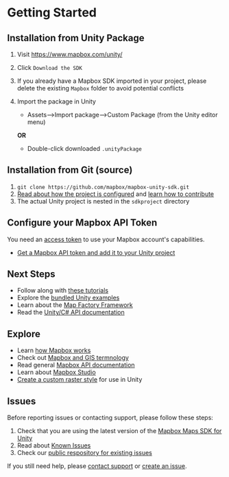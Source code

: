 # Getting Started

## Installation from Unity Package

1. Visit https://www.mapbox.com/unity/

2. Click `Download the SDK`

3. If you already have a Mapbox SDK imported in your project, please delete the existing `Mapbox` folder to avoid potential conflicts

4. Import the package in Unity

   - Assets—>Import package—>Custom Package (from the Unity editor menu) 

    **OR**

   - Double-click downloaded `.unityPackage`

## Installation from Git (source)

1. `git clone https://github.com/mapbox/mapbox-unity-sdk.git`
2. [Read about how the project is configured](https://github.com/mapbox/mapbox-unity-sdk/blob/develop/README.md) and [learn how to contribute](https://github.com/mapbox/mapbox-unity-sdk/blob/develop/CONTRIBUTING.md)
3. The actual Unity project is nested in the `sdkproject` directory

## Configure your Mapbox API Token

You need an [access token](https://www.mapbox.com/help/define-access-token) to use your Mapbox account's capabilities. 

- [Get a Mapbox API token and add it to your Unity project](01-mapbox-api-token.md)

## Next Steps

- Follow along with [these tutorials](https://www.mapbox.com/unity-sdk/tutorials)
- Explore the [bundled Unity examples](03-examples.md)
- Learn about the [Map Factory Framework](06-map-factory-framework.md)
- Read the [Unity/C# API documentation](https://www.mapbox.com/mapbox-unity-sdk/api/)

## Explore

- Learn [how Mapbox works](https://www.mapbox.com/help/how-mapbox-works/)
- Check out [Mapbox and GIS termnology](https://www.mapbox.com/help/glossary/)
- Read general [Mapbox API documentation](https://www.mapbox.com/api-documentation/)
- Learn about [Mapbox Studio](https://www.mapbox.com/help/studio-manual/)
- [Create a custom raster style](https://www.mapbox.com/help/create-a-custom-style/) for use in Unity

## Issues

Before reporting issues or contacting support, please follow these steps:

1. Check that you are using the latest version of the [Mapbox Maps SDK for Unity](05-changelog.md)
2. Read about [Known Issues](02-known-issues.md)
3. Check our [public respository for existing issues](https://github.com/mapbox/mapbox-unity-sdk/issues)



If you still need help, please [contact support](https://www.mapbox.com/contact/) or [create an issue](https://github.com/mapbox/mapbox-unity-sdk/issues).